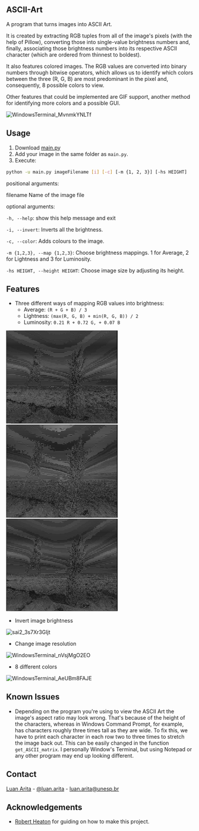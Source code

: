 ## ASCII-Art

A program that turns images into ASCII Art. 

It is created by extracting RGB tuples from all of the image's pixels (with the help of Pillow), converting those into single-value brightness numbers and, finally, associating those brightness numbers into its respective ASCII character (which are ordered from thinnest to boldest). 

It also features colored images. The RGB values are converted into binary numbers through bitwise operators, which allows us to identify which colors between the three (R, G, B) are most predominant in the pixel and, consequently, 8 possible colors to view.

Other features that could be implemented are GIF support, another method for identifying more colors and a possible GUI.

![WindowsTerminal_MvnmkYNLTf](https://github.com/luan-arita/ASCII_art/assets/35427506/15efeab0-b896-467e-8a9e-4266ac52f670)

## Usage
1. Download [main.py](https://github.com/luan-arita/ASCII_art/blob/main/main.py)
2. Add your image in the same folder as `main.py`.
3. Execute:
```sh
python -u main.py imageFilename [i] [-c] [-m {1, 2, 3}] [-hs HEIGHT]
```
positional arguments:

  filename              Name of the image file

optional arguments:

  `-h, --help`:            show this help message and exit
  
  `-i, --invert`:          Inverts all the brightness.
  
  `-c, --color`:           Adds colours to the image.
  
  `-m {1,2,3}, --map {1,2,3}`:        Choose brightness mappings. 1 for Average, 2 for Lightness and 3 for Luminosity.
  
  `-hs HEIGHT, --height HEIGHT`:      Choose image size by adjusting its height.

  ## Features
- Three different ways of mapping RGB values into brightness:
  * Average: `(R + G + B) / 3`
  * Lightness: `(max(R, G, B) + min(R, G, B)) / 2`
  * Luminosity: `0.21 R + 0.72 G, + 0.07 B`
 <p float="left">
  <img src="/1.png" width="300" />
  <img src="/2.png" width="300" /> 
  <img src="/3.png" width="300" />
</p>

- Invert image brightness

![sai2_3s7Xr3GIjt](https://github.com/luan-arita/ASCII_art/assets/35427506/6d5175df-3256-4746-bf7f-80852a1a14ea)

- Change image resolution

![WindowsTerminal_nVsjMgO2EO](https://github.com/luan-arita/ASCII_art/assets/35427506/efe542f4-993d-47ef-8bd6-b96e4e09d74c)


- 8 different colors

![WindowsTerminal_AeUBm8FAJE](https://github.com/luan-arita/ASCII_art/assets/35427506/132bbb4e-3227-4d21-8257-6bdf1996e7a3)


  ## Known Issues


  * Depending on the program you're using to view the ASCII Art the image's aspect ratio may look wrong. That's because of the height of the characters, whereas in Windows Command Prompt, for example, has characters roughly three times tall as they are wide. To fix this, we have to print each character in each row two to three times to stretch the image back out. This can be easily changed in the function `get_ASCII_matrix`. I personally Window's Terminal, but using Notepad or any other program may end up looking different.

## Contact

[Luan Arita](https://www.linkedin.com/in/luan-arita-319870262/) - [@luan.arita](https://www.instagram.com/luan.arita/) - luan.arita@unesp.br

## Acknowledgements
* [Robert Heaton](https://robertheaton.com/2018/06/12/programming-projects-for-advanced-beginners-ascii-art/) for guiding on how to make this project.


